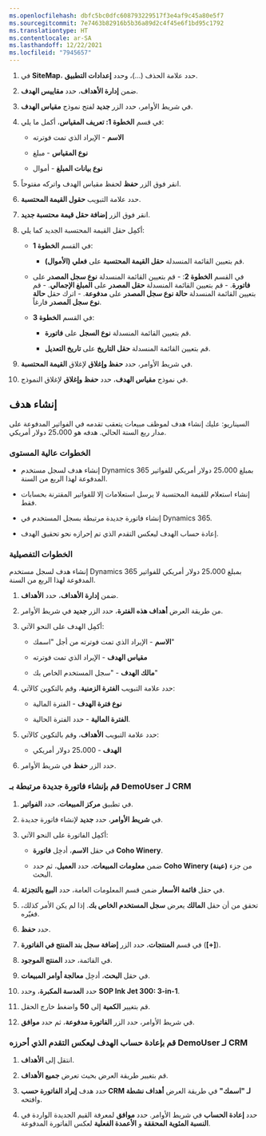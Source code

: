 ```yaml
---
ms.openlocfilehash: dbfc5bc0dfc608793229517f3e4af9c45a80e5f7
ms.sourcegitcommit: 7e7463b82916b5b36a89d2c4f45e6f1bd95c1792
ms.translationtype: HT
ms.contentlocale: ar-SA
ms.lasthandoff: 12/22/2021
ms.locfileid: "7945657"
---
```

1. في **SiteMap**، حدد علامة الحذف (...)، وحدد **إعدادات التطبيق**.

1. ضمن **إدارة الأهداف**، حدد **مقاييس الهدف**.

1. في شريط الأوامر، حدد الزر **جديد** لفتح نموذج **مقياس الهدف**.

1. في قسم **الخطوة 1: تعريف المقياس**، أكمل ما يلي:

    - **الاسم** - الإيراد الذي تمت فوترته

    - **نوع المقياس** - مبلغ

    - **نوع بيانات المبلغ** - أموال

1. انقر فوق الزر **حفظ** لحفظ مقياس الهدف واتركه مفتوحاً.

1. حدد علامة التبويب **حقول القيمة المحتسبة**.

1. انقر فوق الزر **إضافة حقل قيمة محتسبة جديد**.

1. أكمِل حقل القيمة المحتسبة‬ الجديد كما يلي:

    - في القسم **الخطوة 1**:

        - قم بتعيين القائمة المنسدلة **حقل القيمة المحتسبة** على **فعلي (الأموال)**.

    - في القسم **الخطوة 2**: - قم بتعيين القائمة المنسدلة **‏‫نوع سجل المصدر**‬ على **فاتورة**.  - قم بتعيين القائمة المنسدلة **حقل المصدر** على **المبلغ الإجمالي**.  - قم بتعيين القائمة المنسدلة **‏‫حالة نوع سجل المصدر‬** على **مدفوعة**.  - اترك حقل **‏‫حالة نوع سجل المصدر‬** فارغاً.

    - في القسم **الخطوة 3**:

        - قم بتعيين القائمة المنسدلة **‏‫نوع السجل‬** على **فاتورة**.

        - قم بتعيين القائمة المنسدلة **حقل التاريخ** على **تاريخ التعديل**.

1. في شريط الأوامر، حدد **حفظ وإغلاق** لإغلاق **القيمة المحتسبة**.

1. في نموذج **مقياس الهدف**، حدد **حفظ وإغلاق** لإغلاق النموذج.

## <a name="creating-a-goal"></a>إنشاء هدف

السيناريو: عليك إنشاء هدف لموظف مبيعات يتعقب تقدمه في الفواتير المدفوعة على مدار ربع السنة الحالي. هدفه هو 25،000 دولار أمريكي.

### <a name="high-level-steps"></a>الخطوات عالية المستوى

- إنشاء هدف لسجل مستخدم Dynamics 365 بمبلغ 25،000 دولار أمريكي للفواتير المدفوعة لهذا الربع من السنة.

- إنشاء استعلام للقيمة المحتسبة لا يرسل استعلامات إلا للفواتير المقترنة بحسابات فقط.

- إنشاء فاتورة جديدة مرتبطة بسجل المستخدم في Dynamics 365.

- إعادة حساب الهدف ليعكس التقدم الذي تم إحرازه نحو تحقيق الهدف.

### <a name="detailed-steps"></a>الخطوات التفصيلية

إنشاء هدف لسجل مستخدم Dynamics 365 بمبلغ 25،000 دولار أمريكي للفواتير المدفوعة لهذا الربع من السنة.

1. ضمن **إدارة الأهداف**، حدد **الأهداف**.

1. من طريقة العرض **‏‫أهداف هذه الفترة‬**، حدد الزر **جديد** في شريط الأوامر.

1. أكمِل الهدف على النحو الآتي:

    - **الاسم** - الإيراد الذي تمت فوترته من أجل "اسمك"

    - **مقياس الهدف** - الإيراد الذي تمت فوترته

    - **مالك الهدف** - "سجل المستخدم الخاص بك"

1. حدد علامة التبويب **‏‫الفترة الزمنية‬**، وقم بالتكوين كالآتي:

    - **نوع فترة الهدف** - الفترة المالية

    - **الفترة المالية** - حدد الفترة الحالية.

1. حدد علامة التبويب **‏‫الأهداف‬**، وقم بالتكوين كالآتي:

    - **الهدف** -‫ 25،000 دولار أمريكي

1. حدد الزر **حفظ** في شريط الأوامر.

### <a name="create-a-new-invoice-that-is-tied-to-crm-demouser"></a>قم بإنشاء فاتورة جديدة مرتبطة بـ DemoUser لـ CRM

1. في تطبيق **مركز المبيعات**، حدد **الفواتير**.

1. في **شريط الأوامر**، حدد **جديد** لإنشاء فاتورة جديدة.

1. أكمِل الفاتورة على النحو الآتي:

    - في حقل **الاسم**، أدخِل **فاتورة Coho Winery**.

    - ضمن **معلومات المبيعات**، حدد **العميل**، ثم حدد **Coho Winery (عينة)** من جزء البحث.

1. في حقل **قائمة الأسعار** ضمن قسم المعلومات العامة، حدد **البيع بالتجزئة**.

1. تحقق من أن حقل **المالك** يعرض **سجل المستخدم الخاص بك**. إذا لم يكن الأمر كذلك، فغيّره.

1. حدد **حفظ**.

1. في قسم **المنتجات**، حدد الزر **إضافة سجل بند المنتج في الفاتورة** (**[+]**).

1. في القائمة، حدد **المنتج الموجود**.

1. في حقل **البحث**، أدخِل **معالجة أوامر المبيعات**.

1. حدد **العدسة المكبرة**، وحدد **SOP Ink Jet 300: 3-in-1**.

1. قم بتغيير **الكمية** إلى **50** واضغط خارج الحقل.

1. في شريط الأوامر، حدد الزر **الفاتورة مدفوعة**، ثم حدد **موافق**.

### <a name="recalculate-the-goal-to-reflect-the-progress-crm-demouser-has-made"></a>قم بإعادة حساب الهدف ليعكس التقدم الذي أحرزه DemoUser لـ CRM

1. انتقل إلى **الأهداف**.

1. قم بتغيير طريقة العرض بحيث تعرض **جميع الأهداف**.

1. حدد هدف **إيراد الفاتورة حسب CRM لـ "اسمك"** في طريقة العرض **أهداف نشطة** وافتحه.

1. حدد **إعادة الحساب** في شريط الأوامر. حدد **موافق** لمعرفة القيم الجديدة الواردة في **‏‫النسبة المئوية المحققة‬** و **الأعمدة الفعلية** لعكس الفاتورة المدفوعة.
